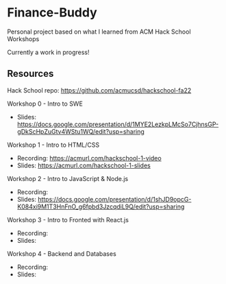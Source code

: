 # Finance-Buddy
Personal project based on what I learned from ACM Hack School Workshops

Currently a work in progress!


## Resources

Hack School repo: https://github.com/acmucsd/hackschool-fa22

Workshop 0 - Intro to SWE
- Slides: https://docs.google.com/presentation/d/1MYE2LezkpLMcSo7CjhnsGP-gDkScHpZuGtv4WStu1WQ/edit?usp=sharing

Workshop 1 - Intro to HTML/CSS
- Recording: https://acmurl.com/hackschool-1-video
- Slides: https://acmurl.com/hackschool-1-slides

Workshop 2 - Intro to JavaScript & Node.js
- Recording: 
- Slides: https://docs.google.com/presentation/d/1shJD9opcG-K084xi9M1T3HnFnO_g6fpbd3JzcqdiL9Q/edit?usp=sharing

Workshop 3 - Intro to Fronted with React.js
- Recording: 
- Slides: 

Workshop 4 - Backend and Databases
- Recording: 
- Slides: 